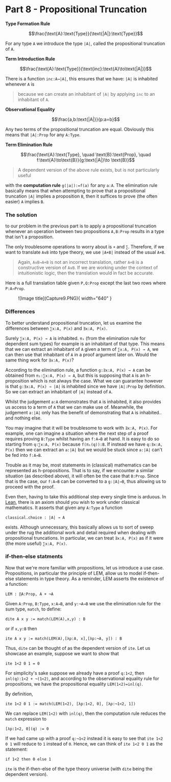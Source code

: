 # Part 8 - Propositional Truncation

**Type Formation Rule**

$$\frac{\text{A}:\text{Type}}{\text{|A|}:\text{Type}}$$

For any type `A` we introduce the type `|A|`, called the propositional truncation of `A`. 

**Term Introduction Rule**

$$\frac{\text{A}:\text{Type}}{\text{inc}:\text{A}\to\text{|A|}}$$

There is a function `inc:A→|A|`, this ensures that we have: `|A|` is inhabited whenever `A` is 

> because we can create an inhabitant of `|A|` by applying `inc` to an inhabitant of `A`. 

**Observational Equality**

$$\frac{a,b:\text{|A|}}{p:a=b}$$

Any two terms of the propositional truncation are equal. Obviously this means that `|A|:Prop` for any `A:Type`.

**Term Elimination Rule**

$$\frac{\text{A}:\text{Type}, \quad \text{B}:\text{Prop}, \quad f:\text{A}\to\text{B}}{g:\text{|A|}\to \text{B}}$$

> A dependent version of the above rule exists, but is not particularly useful

with the **computation rule** `g(|a|):=f(a)` for any `a:A`. The elimination rule basically means that when attempting to prove that a propositional truncation `|A|` implies a proposition `B`, then it suffices to prove (the often easier) `A` implies `B`. 

### The solution

to our problem in the previous part is to apply a propositional truncation whenever an operation between two propositions `A,B:Prop` results in a type that isn't a proposition. 

The only troublesome operations to worry about is `+` and `∑`. Therefore, if we want to translate `A∨B` into type theory, we use `|A+B|` instead of the usual `A+B`. 

> Again, `A∨B→A+B` is not an incorrect translation, rather `A+B` is a constructive version of `A∨B`. If we are working under the context of intuitionistic logic, then the translation would in fact be accurate.

Here is a full translation table given `P,Q:Prop` except the last two rows where `P:A→Prop`.

<figure markdown>
  ![Image title](Capture9.PNG){ width="640" }
</figure>

### Differences

To better understand propositional truncation, let us examine the differences between `∑x:A, P(x)` and `∃x:A, P(x)`.

Surely `∑x:A, P(x) → A` is inhabited. `π₁` (from the elimination rule for dependent sum types) for example is an inhabitant of that type. This means that we can extract an inhabitant of `A` given a term of `∑x:A, P(x) → A`, we can then use that inhabitant of `A` in a proof argument later on. Would the same thing work for `∃x:A, P(x)`?

According to the elimination rule, a function `g:∃x:A, P(x) → A` can be obtained from `π₁:∑x:A, P(x) → A`, but this is supposing that `A` is an h-proposition which is not always the case. What we can guarantee however is that `g:∃x:A, P(x) → |A|` is inhabited since we have `|A|:Prop` by definition. So we can extract an inhabitant of `|A|` instead of `A`. 

Whilst the judgement `a:A` demonstrates that `A` is inhabited, it also provides us access to a term of `A` that we can make use of. Meanwhile, the judgement `a:|A|` only has the benefit of demonstrating that `A` is inhabited.. and nothing else.

You may imagine that it will be troublesome to work with `∃x:A, P(x)`. For example, one can imagine a situation where the next step of a proof requires proving `B:Type` whilst having an `f:A→B` at hand. It is easy to do so starting from `q:∑x:A, P(x)` because `f(π₁(q)):B`. If instead we have `q:∃x:A, P(x)` then we can extract an `a:|A|` but we would be stuck since `a:|A|` can't be fed into `f:A→B`. 

Trouble as it may be, most statements in (classical) mathematics can be represented as h-propositions. That is to say, if we encounter a similar situation (as described above), it will often be the case that `B:Prop`. Since that is the case, our `f:A→B` can be converted to a `g:|A|→B`, thus allowing us to proceed with the proof.

Even then, having to take this additional step every single time is arduous. In [Lean](https://leanprover-community.github.io/mathlib_docs/init/classical.html), there is an axiom should you wish to work under classical mathematics. It asserts that given any `A:Type` a function

```
classical.choice : |A| → A
```

exists. Although unnecessary, this basically allows us to sort of sweep under the rug the additional work and detail required when dealing with propositional truncations. In particular, we can treat `∃x:A, P(x)` as if it were (the more useful) `∑x:A, P(x)`. 

### if-then-else statments

Now that we're more familiar with propositions, let us introduce a use case. Propositions, in particular the principle of LEM, allow us to model if-then-else statements in type theory. As a reminder, LEM asserts the existence of a function:

```
LEM : ∏A:Prop, A + ¬A
```

Given `A:Prop`, `B:Type`, `x:A→B`, and `y:¬A→B` we use the elimination rule for the sum type, `match`, to define:

```
dite A x y := match(LEM(A),x,y) : B
```

or if `x,y:B` then

```
ite A x y := match(LEM(A),[λp:A, x],[λp:¬A, y]) : B
```

Thus, `dite` can be thought of as the dependent version of `ite`. Let us showcase an example, suppose we want to show that

```
ite 1<2 0 1 = 0
```

For simplicity's sake suppose we already have a proof `q:1<2`, then `inl(q):1<2 + ¬(1<2)`, and according to the observational equality rule for propositions, we have the propositional equality `LEM(1<2)=inl(q)`.

By definition,

```
ite 1<2 0 1 := match(LEM(1<2), [λp:1<2, 0], [λp:¬1<2, 1])
```

We can replace `LEM(1<2)` with `inl(q)`, then the computation rule reduces the `match` expression to

```
[λp:1<2, 0](q) := 0
```

If we had came up with a proof `q:¬1<2` instead it is easy to see that `ite 1<2 0 1` will reduce to `1` instead of `0`. Hence, we can think of `ite 1<2 0 1` as the statement:

```
if 1<2 then 0 else 1
```

`ite` is the if-then-else of the type theory universe (with `dite` being the dependent version).